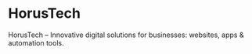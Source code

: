 # HorusTech
HorusTech – Innovative digital solutions for businesses: websites, apps &amp; automation tools.
